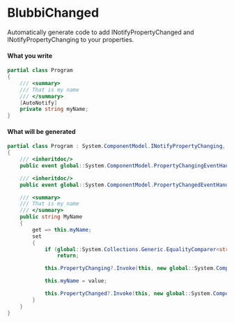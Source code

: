 # BlubbiChanged
Automatically generate code to add INotifyPropertyChanged and INotifyPropertyChanging to your properties.

#### What you write
``` cs
partial class Program
{
    /// <summary>
    /// That is my name
    /// </summary>
    [AutoNotify]
    private string myName;
}
```

#### What will be generated
``` cs
partial class Program : System.ComponentModel.INotifyPropertyChanging, System.ComponentModel.INotifyPropertyChanged
{
	/// <inheritdoc/>
	public event global::System.ComponentModel.PropertyChangingEventHandler PropertyChanging;

	/// <inheritdoc/>
	public event global::System.ComponentModel.PropertyChangedEventHandler PropertyChanged;

	/// <summary>
	/// That is my name
	/// </summary>
	public string MyName
	{
        get => this.myName;
        set
        {
            if (global::System.Collections.Generic.EqualityComparer<string>.Default.Equals(this.myName, value))
                return;

            this.PropertyChanging?.Invoke(this, new global::System.ComponentModel.PropertyChangingEventArgs("MyName"));

            this.myName = value;

            this.PropertyChanged?.Invoke(this, new global::System.ComponentModel.PropertyChangedEventArgs("MyName"));
		}
	}
}
```
